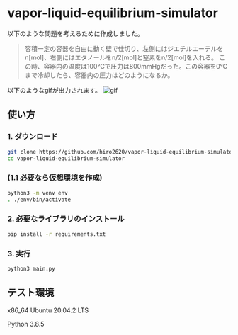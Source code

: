 # vapor-liquid-equilibrium-simulator

以下のような問題を考えるために作成しました。

>容積一定の容器を自由に動く壁で仕切り、左側にはジエチルエーテルをn[mol]、右側にはエタノールをn/2[mol]と窒素をn/2[mol]を入れる。
>この時、容器内の温度は100℃で圧力は800mmHgだった。この容器を0℃まで冷却したら、容器内の圧力はどのようになるか。

以下のようなgifが出力されます。
![gif](https://user-images.githubusercontent.com/56952494/120641242-55eed080-c4ae-11eb-910a-12df448d1935.gif)

## 使い方

### 1. ダウンロード
```bash
git clone https://github.com/hiro2620/vapor-liquid-equilibrium-simulator.git
cd vapor-liquid-equilibrium-simulator
```

### (1.1 必要なら仮想環境を作成)
```bash
python3 -m venv env
. ./env/bin/activate
```

### 2. 必要なライブラリのインストール
```bash
pip install -r requirements.txt
```

### 3. 実行
```bash
python3 main.py
```

## テスト環境
x86_64 Ubuntu 20.04.2 LTS

Python 3.8.5
